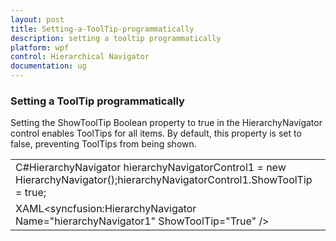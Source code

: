```yaml
---
layout: post
title: Setting-a-ToolTip-programmatically
description: setting a tooltip programmatically
platform: wpf
control: Hierarchical Navigator
documentation: ug
---
```


### Setting a ToolTip programmatically

Setting the ShowToolTip Boolean property to true in the HierarchyNavigator control enables ToolTips for all items. By default, this property is set to false, preventing ToolTips from being shown.

<table>
<tr>
<td>
C#HierarchyNavigator hierarchyNavigatorControl1 = new HierarchyNavigator();hierarchyNavigatorControl1.ShowToolTip = true;</td></tr>
<tr>
<td>
XAML&lt;syncfusion:HierarchyNavigator Name="hierarchyNavigator1" ShowToolTip="True" /&gt;</td></tr>
</table>


